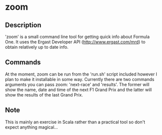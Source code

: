 # zoom

## Description

'zoom' is a small command line tool for getting quick info about Formula One. It uses the Ergast Developer API (http://www.ergast.com/mrd) to obtain relatively up to date info.

## Commands

At the moment, zoom can be run from the 'run.sh' script included however I plan to make it installable in some way. Currently there are two commands arguments you can pass zoom: 'next-race' and 'results'. The former will show the name, date and time of the next F1 Grand Prix and the latter will show the results of the last Grand Prix.

## Note

This is mainly an exercise in Scala rather than a practical tool so don't expect anything magical...